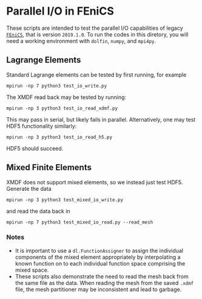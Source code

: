 # Parallel I/O in FEniCS

These scripts are intended to test the parallel I/O capabilities of legacy [`FEniCS`](https://fenicsproject.org/), that is version `2019.1.0`. To run the codes in this diretory, you will need a working environment with `dolfin`, `numpy`, and `mpi4py`.

## Lagrange Elements
Standard Lagrange elements can be tested by first running, for example
```
mpirun -np 7 python3 test_io_write.py
```
The XMDF read back may be tested by running:
```
mpirun -np 3 python3 test_io_read_xdmf.py
```
This may pass in serial, but likely fails in parallel. Alternatively, one may test HDF5 functionality similarly:
```
mpirun -np 3 python3 test_io_read_h5.py
```
HDF5 should succeed.

## Mixed Finite Elements
XMDF does not support mixed elements, so we instead just test HDF5. Generate the data
```
mpirun -np 3 python3 test_mixed_io_write.py
```
and read the data back in
```
mpirun -np 7 python3 test_mixed_io_read.py --read_mesh
```

### Notes
- It is important to use a `dl.FunctionAssigner` to assign the individual components of the mixed element appropriately by interpolating a known function on to each individual function space comprising the mixed space.
- These scripts also demonstrate the need to read the mesh back from the same file as the data. When reading the mesh from the saved `.xdmf` file, the mesh partitioner may be inconsistent and lead to garbage.

